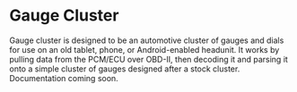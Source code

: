 # Gauge Cluster

Gauge cluster is designed to be an automotive cluster of gauges and dials for use on an old tablet, phone, or Android-enabled headunit. It works by pulling data from the PCM/ECU over OBD-II, then decoding it and parsing it onto a simple cluster of gauges designed after a stock cluster. Documentation coming soon.
